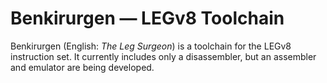 # Benkirurgen — LEGv8 Toolchain

Benkirurgen (English: *The Leg Surgeon*) is a toolchain for the LEGv8
instruction set.  It currently includes only a disassembler, but an
assembler and emulator are being developed.
